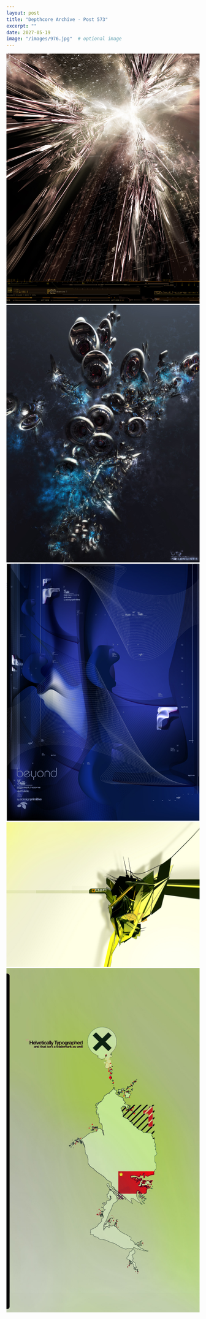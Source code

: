 ```yaml
---
layout: post
title: "Depthcore Archive - Post 573"
excerpt: ""
date: 2027-05-19
image: "/images/976.jpg"  # optional image
---
```


<img src="/images/976.jpg">
<img src="/images/978.jpg" alt="978.jpg"/>
<img src="/images/979.jpg" alt="979.jpg"/>
<img src="/images/983.jpg" alt="983.jpg"/>
<img src="/images/984.jpg" alt="984.jpg"/>
